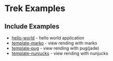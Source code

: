 # Trek Examples

## Include Examples

* [hello-world](hello-world) - hello world application
* [template-marko](template-marko) - view rending with marko
* [template-pug](template-pug) - view rending with pug(jade)
* [template-nunjucks](template-nunjucks) - view rending with nunjucks
